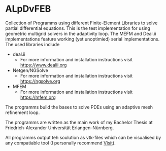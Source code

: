 # ALpDvFEB
Collection of Programms using different Finite-Element Libraries to solve partial differential equations.
This is the test implementation for using geometric multigrid solvers in the adaptivity loop. The MEFM and Deal.ii implementations feature working (yet unoptimied) serial implementations.
The used libraries include 
- deal.ii
  - For more information and installation instructions visit <https://www.dealii.org>
- Netgen/NGSolve
  - For more information and installation instructions visit <https://ngsolve.org>
- MFEM
  - For more information and installation instructions visit <https://mfem.org>

The programms build the bases to solve PDEs using an adaptive mesh refinement loop.

The programms are written as the main work of my Bachelor Thesis at Friedrich-Alexander Universität Erlangen-Nürnberg.

All programms output teh soulution as vtk-files which can be visualised by any compatiable tool (I personally recommend [Visit](https://visit-dav.github.io/visit-website/index.html)).


